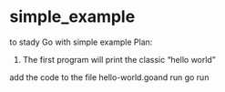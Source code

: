 # simple_example
to stady Go with simple example
Plan:
1) The first program will print the classic “hello world”

add the code to the file hello-world.goand run go run

